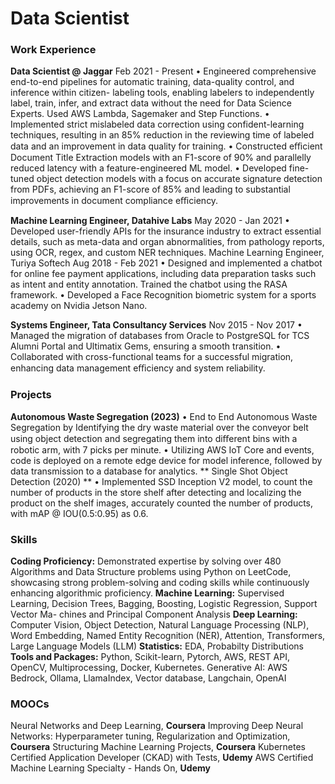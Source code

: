 # Data Scientist

### Work Experience
**Data Scientist @ Jaggar** Feb 2021 - Present
• Engineered comprehensive end-to-end pipelines for automatic training, data-quality control, and inference within citizen-
labeling tools, enabling labelers to independently label, train, infer, and extract data without the need
for Data Science Experts. Used AWS Lambda, Sagemaker and Step Functions.
• Implemented strict mislabeled data correction using confident-learning techniques, resulting in an 85% reduction in
the reviewing time of labeled data and an improvement in data quality for training.
• Constructed eﬃcient Document Title Extraction models with an F1-score of 90% and parallelly reduced latency
with a feature-engineered ML model.
• Developed fine-tuned object detection models with a focus on accurate signature detection from PDFs, achieving an
F1-score of 85% and leading to substantial improvements in document compliance eﬃciency.

**Machine Learning Engineer, Datahive Labs** May 2020 - Jan 2021
• Developed user-friendly APIs for the insurance industry to extract essential details, such as meta-data and organ
abnormalities, from pathology reports, using OCR, regex, and custom NER techniques.
Machine Learning Engineer, Turiya Softech
Aug 2018 - Feb 2021
• Designed and implemented a chatbot for online fee payment applications, including data preparation tasks such as
intent and entity annotation. Trained the chatbot using the RASA framework.
• Developed a Face Recognition biometric system for a sports academy on Nvidia Jetson Nano.

**Systems Engineer, Tata Consultancy Services** Nov 2015 - Nov 2017
• Managed the migration of databases from Oracle to PostgreSQL for TCS Alumni Portal and Ultimatix Gems, ensuring
a smooth transition.
• Collaborated with cross-functional teams for a successful migration, enhancing data management eﬃciency and system
reliability.

### Projects
**Autonomous Waste Segregation (2023)**
• End to End Autonomous Waste Segregation by Identifying the dry waste material over the conveyor belt using object
detection and segregating them into diﬀerent bins with a robotic arm, with 7 picks per minute.
• Utilizing AWS IoT Core and events, code is deployed on a remote edge device for model inference, followed by data
transmission to a database for analytics.
** Single Shot Object Detection (2020) **
• Implemented SSD Inception V2 model, to count the number of products in the store shelf after detecting and localizing
the product on the shelf images, accurately counted the number of products, with mAP @ IOU(0.5:0.95) as 0.6.

### Skills
**Coding Proficiency:** Demonstrated expertise by solving over 480 Algorithms and Data Structure problems using Python
on LeetCode, showcasing strong problem-solving and coding skills while continuously enhancing algorithmic proficiency.
**Machine Learning:** Supervised Learning, Decision Trees, Bagging, Boosting, Logistic Regression, Support Vector Ma-
chines and Principal Component Analysis
**Deep Learning:** Computer Vision, Object Detection, Natural Language Processing (NLP), Word Embedding, Named
Entity Recognition (NER), Attention, Transformers, Large Language Models (LLM)
**Statistics:** EDA, Probabilty Distributions
**Tools and Packages:** Python, Scikit-learn, Pytorch, AWS, REST API, OpenCV, Multiprocessing, Docker, Kubernetes.
Generative AI: AWS Bedrock, Ollama, LlamaIndex, Vector database, Langchain, OpenAI

### MOOCs
Neural Networks and Deep Learning, **Coursera**
Improving Deep Neural Networks: Hyperparameter tuning, Regularization and Optimization, **Coursera**
Structuring Machine Learning Projects, **Coursera**
Kubernetes Certified Application Developer (CKAD) with Tests, **Udemy**
AWS Certified Machine Learning Specialty - Hands On, **Udemy**
